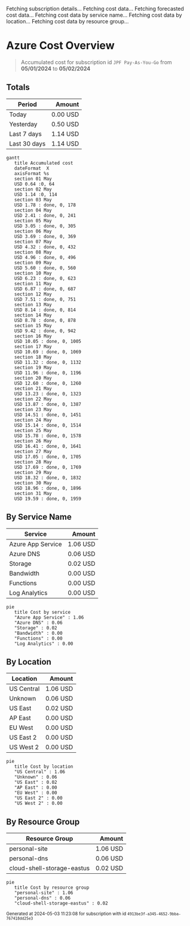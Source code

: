 Fetching subscription details...
Fetching cost data...
Fetching forecasted cost data...
Fetching cost data by service name...
Fetching cost data by location...
Fetching cost data by resource group...
# Azure Cost Overview

> Accumulated cost for subscription id `JPF Pay-As-You-Go` from **05/01/2024** to **05/02/2024**

## Totals

|Period|Amount|
|---|---:|
|Today|0.00 USD|
|Yesterday|0.50 USD|
|Last 7 days|1.14 USD|
|Last 30 days|1.14 USD|

```mermaid
gantt
   title Accumulated cost
   dateFormat  X
   axisFormat %s
   section 01 May
   USD 0.64 :0, 64
   section 02 May
   USD 1.14 :0, 114
   section 03 May
   USD 1.78 : done, 0, 178
   section 04 May
   USD 2.41 : done, 0, 241
   section 05 May
   USD 3.05 : done, 0, 305
   section 06 May
   USD 3.69 : done, 0, 369
   section 07 May
   USD 4.32 : done, 0, 432
   section 08 May
   USD 4.96 : done, 0, 496
   section 09 May
   USD 5.60 : done, 0, 560
   section 10 May
   USD 6.23 : done, 0, 623
   section 11 May
   USD 6.87 : done, 0, 687
   section 12 May
   USD 7.51 : done, 0, 751
   section 13 May
   USD 8.14 : done, 0, 814
   section 14 May
   USD 8.78 : done, 0, 878
   section 15 May
   USD 9.42 : done, 0, 942
   section 16 May
   USD 10.05 : done, 0, 1005
   section 17 May
   USD 10.69 : done, 0, 1069
   section 18 May
   USD 11.32 : done, 0, 1132
   section 19 May
   USD 11.96 : done, 0, 1196
   section 20 May
   USD 12.60 : done, 0, 1260
   section 21 May
   USD 13.23 : done, 0, 1323
   section 22 May
   USD 13.87 : done, 0, 1387
   section 23 May
   USD 14.51 : done, 0, 1451
   section 24 May
   USD 15.14 : done, 0, 1514
   section 25 May
   USD 15.78 : done, 0, 1578
   section 26 May
   USD 16.41 : done, 0, 1641
   section 27 May
   USD 17.05 : done, 0, 1705
   section 28 May
   USD 17.69 : done, 0, 1769
   section 29 May
   USD 18.32 : done, 0, 1832
   section 30 May
   USD 18.96 : done, 0, 1896
   section 31 May
   USD 19.59 : done, 0, 1959
```

## By Service Name

|Service|Amount|
|---|---:|
|Azure App Service|1.06 USD|
|Azure DNS|0.06 USD|
|Storage|0.02 USD|
|Bandwidth|0.00 USD|
|Functions|0.00 USD|
|Log Analytics|0.00 USD|

```mermaid
pie
   title Cost by service
   "Azure App Service" : 1.06
   "Azure DNS" : 0.06
   "Storage" : 0.02
   "Bandwidth" : 0.00
   "Functions" : 0.00
   "Log Analytics" : 0.00
```

## By Location

|Location|Amount|
|---|---:|
|US Central|1.06 USD|
|Unknown|0.06 USD|
|US East|0.02 USD|
|AP East|0.00 USD|
|EU West|0.00 USD|
|US East 2|0.00 USD|
|US West 2|0.00 USD|

```mermaid
pie
   title Cost by location
   "US Central" : 1.06
   "Unknown" : 0.06
   "US East" : 0.02
   "AP East" : 0.00
   "EU West" : 0.00
   "US East 2" : 0.00
   "US West 2" : 0.00
```

## By Resource Group

|Resource Group|Amount|
|---|---:|
|personal-site|1.06 USD|
|personal-dns|0.06 USD|
|cloud-shell-storage-eastus|0.02 USD|

```mermaid
pie
   title Cost by resource group
   "personal-site" : 1.06
   "personal-dns" : 0.06
   "cloud-shell-storage-eastus" : 0.02
```

<sup>Generated at 2024-05-03 11:23:08 for subscription with id `4913be3f-a345-4652-9bba-767418dd25e3`</sup>
